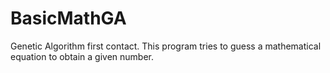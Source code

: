 # BasicMathGA
Genetic Algorithm first contact. This program tries to guess a mathematical equation to obtain a given number.
